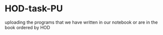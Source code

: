 # HOD-task-PU
uploading the programs that we have written in our notebook or are in the book ordered by HOD
